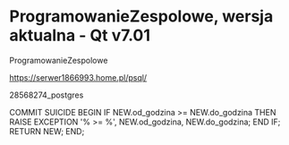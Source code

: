 # ProgramowanieZespolowe, wersja aktualna - Qt v7.01

ProgramowanieZespolowe



https://serwer1866993.home.pl/psql/

28568274_postgres

COMMIT SUICIDE
BEGIN
    IF NEW.od_godzina >= NEW.do_godzina THEN
    RAISE EXCEPTION '% >= %', NEW.od_godzina, NEW.do_godzina;
    END IF;
    RETURN NEW;
END;
